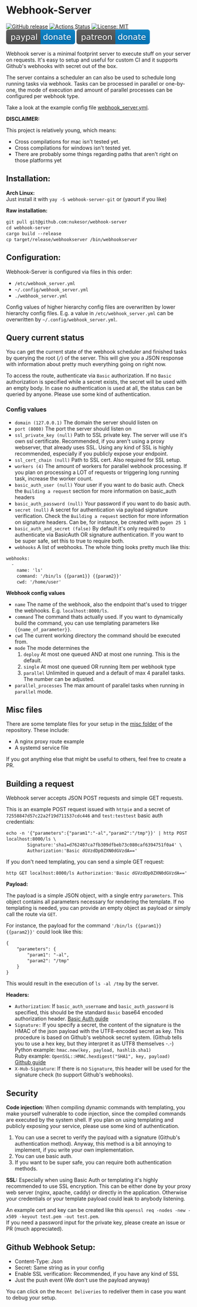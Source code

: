 # Webhook-Server

[![GitHub release](https://img.shields.io/github/tag/nukesor/webhook-server.svg)](https://github.com/nukesor/webhook-server/releases/latest)
[![Actions Status](https://github.com/Nukesor/webhook-server/workflows/Tests/badge.svg)](https://github.com/Nukesor/webhook-server/actions)
 [![License: MIT](https://img.shields.io/badge/License-MIT-green.svg)](https://opensource.org/licenses/MIT)
[![Paypal](https://github.com/Nukesor/images/blob/master/paypal-donate-blue.svg)](https://www.paypal.me/arnebeer/)
[![Patreon](https://github.com/Nukesor/images/blob/master/patreon-donate-blue.svg)](https://www.patreon.com/nukesor)

Webhook server is a minimal footprint server to execute stuff on your server on requests.
It's easy to setup and useful for custom CI and it supports Github's webhooks with secret out of the box.

The server contains a scheduler an can also be used to schedule long running tasks via webhook.
Tasks can be processed in parallel or one-by-one, the mode of execution and amount of parallel processes can be configured per webhook type.

Take a look at the example config file [webhook_server.yml](https://github.com/Nukesor/webhook-server/blob/master/webhook_server.yml).


**DISCLAIMER:**

This project is relatively young, which means: 
- Cross compilations for mac isn't tested yet.
- Cross compilations for windows isn't tested yet.
- There are probably some things regarding paths that aren't right on those platforms yet


## Installation:
**Arch Linux:**  
Just install it with `yay -S webhook-server-git` or (yaourt if you like)

**Raw installation:**

    git pull git@github.com:nukesor/webhook-server
    cd webhook-server
    cargo build --release
    cp target/release/webhookserver /bin/webhookserver


## Configuration: 

Webhook-Server is configured via files in this order:

- `/etc/webhook_server.yml`
- `~/.config/webhook_server.yml`
- `./webhook_server.yml`

Config values of higher hierarchy config files are overwritten by lower hierarchy config files. E.g. a value in `/etc/webhook_server.yml` can be overwritten by `~/.config/webhook_server.yml`.


## Query current status

You can get the current state of the webhook scheduler and finished tasks by querying the root (`/`) of the server.
This will give you a JSON response with information about pretty much everything going on right now.

To access the route, authenticate via `Basic` authorization.
If no `Basic` authorization is specified while a secret exists, the secret will be used with an empty body.
In case no authentication is used at all, the status can be queried by anyone. Please use some kind of authentication.


### Config values
- `domain (127.0.0.1)` The domain the server should listen on
- `port (8000)` The port the server should listen on
- `ssl_private_key (null)` Path to SSL private key. The server will use it's own ssl certificate. Recommended, if you aren't using a proxy webserver, that already uses SSL. Using any kind of SSL is highly recommended, especially if you publicly expose your endpoint.
- `ssl_cert_chain (null)` Path to SSL cert. Also required for SSL setup.
- `workers (4)` The amount of workers for parallel webhook processing. If you plan on processing a LOT of requests or triggering long running task, increase the worker count.
- `basic_auth_user (null)` Your user if you want to do basic auth. Check the `Building a request` section for more information on basic_auth headers
- `basic_auth_password (null)` Your password if you want to do basic auth.
- `secret (null)` A secret for authentication via payload signature verification. Check the `Building a request` section for more information on signature headers. Can be, for instance, be created with `pwgen 25 1`
- `basic_auth_and_secret (false)` By default it's only required to authenticate via BasicAuth OR signature authentication. If you want to be super safe, set this to true to require both.
- `webhooks` A list of webhooks. The whole thing looks pretty much like this:

```
webhooks:
  -
    name: 'ls'
    command: '/bin/ls {{param1}} {{param2}}'
    cwd: '/home/user'
```

**Webhook config values**
- `name` The name of the webhook, also the endpoint that's used to trigger the webhooks. E.g. `localhost:8000/ls`.
- `command` The command thats actually used. If you want to dynamically build the command, you can use templating parameters like `{{name_of_parameter}}`.
- `cwd` The current working directory the command should be executed from.
- `mode` The mode determines the 
    1. `deploy` At most one queued AND at most one running. This is the default.
    2. `single` At most one queued OR running Item per webhook type
    3. `parallel` Unlimited in queued and a default of max 4 parallel tasks. The number can be adjusted.
- `parallel_processes` The max amount of parallel tasks when running in `parallel` mode.


## Misc files

There are some template files for your setup in the [misc folder](https://github.com/Nukesor/webhook-server/tree/master/misc) of the repository.
These include:

- A nginx proxy route example
- A systemd service file

If you got anything else that might be useful to others, feel free to create a PR.


## Building a request

Webhook server accepts JSON POST requests and simple GET requests.

This is an example POST request issued with `httpie` and a secret of `72558847d57c22a2f19d711537cdc446` and `test:testtest` basic auth credentials:

```
echo -n '{"parameters":{"param1":"-al","param2":"/tmp"}}' | http POST localhost:8000/ls \
        Signature:'sha1=d762407ca7fb309dfbeb73c080caf6394751f0a4' \
        Authorization:'Basic dGVzdDp0ZXN0dGVzdA=='
```


If you don't need templating, you can send a simple GET request:

```
http GET localhost:8000/ls Authorization:'Basic dGVzdDp0ZXN0dGVzdA=='
```


**Payload:**

The payload is a simple JSON object, with a single entry `parameters`.
This object contains all parameters necessary for rendering the template.
If no templating is needed, you can provide an empty object as payload or simply call the route via `GET`.

For instance, the payload for the command `'/bin/ls {{param1}} {{param2}}'` could look like this:

```
{
    "parameters": {
        "param1": "-al",
        "param2": "/tmp"
    }
}
```

This would result in the execution of `ls -al /tmp` by the server.


**Headers:**

- `Authorization`: If `basic_auth_username` and `basic_auth_password` is specified, this should be the standard `Basic` base64 encoded authorization header. [Basic Auth guide](https://developer.mozilla.org/en-US/docs/Web/HTTP/Headers/Authorization)
- `Signature:` If you specify a secret, the content of the signature is the HMAC of the json payload with the UTF8-encoded secret as key.
    This procedure is based on Github's webhook secret system. (Github tells you to use a hex key, but they interpret it as UTF8 themselves -.-)  
    Python example: `hmac.new(key, payload, hashlib.sha1)`  
    Ruby example: `OpenSSL::HMAC.hexdigest("SHA1", key, payload)`  
    [Github guide](https://developer.github.com/webhooks/securing/) 
- `X-Hub-Signature`: If there is no `Signature`, this header will be used for the signature check (to support Github's webhooks).



## Security

**Code injection:**
When compiling dynamic commands with templating, you make yourself vulnerable to code injection, since the compiled commands are executed by the system shell.
If you plan on using templating and publicly exposing your service, please use some kind of authentication.

1. You can use a secret to verify the payload with a signature (Github's authentication method). Anyway, this method is a bit annoying to implement, if you write your own implementation.
2. You can use basic auth.
3. If you want to be super safe, you can require both authentication methods.


**SSL:**
Especially when using Basic Auth or templating it's highly recommended to use SSL encryption.
This can be either done by your proxy web server (nginx, apache, caddy) or directly in the application.
Otherwise your credentials or your template payload could leak to anybody listening.

An example cert and key can be created like this `openssl req -nodes -new -x509 -keyout test.pem -out test.pem`.  
If you need a password input for the private key, please create an issue or PR (much appreciated).


## Github Webhook Setup:

- Content-Type: Json
- Secret: Same string as in your config
- Enable SSL verification: Recommended, if you have any kind of SSL
- Just the push event (We don't use the payload anyway)


You can click on the `Recent Deliveries` to redeliver them in case you want to debug your setup.
